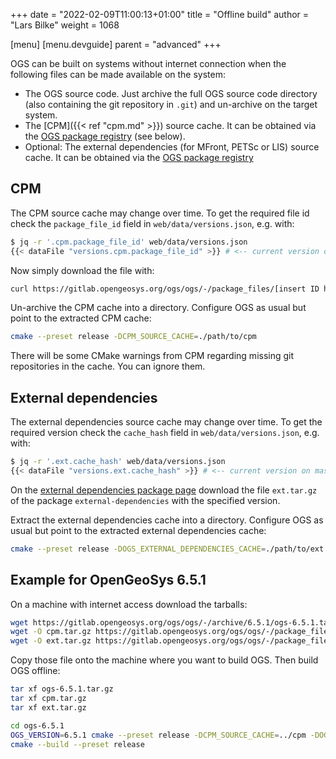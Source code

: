+++
date = "2022-02-09T11:00:13+01:00"
title = "Offline build"
author = "Lars Bilke"
weight = 1068

[menu]
  [menu.devguide]
    parent = "advanced"
+++

OGS can be built on systems without internet connection when the following files can be made available on the system:

- The OGS source code. Just archive the full OGS source code directory (also containing the git repository in `.git`) and un-archive on the target system.
- The [CPM]({{< ref "cpm.md" >}}) source cache. It can be obtained via the [OGS package registry](https://gitlab.opengeosys.org/ogs/ogs/-/packages/) (see below).
- Optional: The external dependencies (for MFront, PETSc or LIS) source cache. It can be obtained via the [OGS package registry](https://gitlab.opengeosys.org/ogs/ogs/-/packages/)

## CPM

The CPM source cache may change over time. To get the required file id check the `package_file_id` field in `web/data/versions.json`, e.g. with:

```bash
$ jq -r '.cpm.package_file_id' web/data/versions.json
{{< dataFile "versions.cpm.package_file_id" >}} # <-- current version on master
```

Now simply download the file with:

```bash
curl https://gitlab.opengeosys.org/ogs/ogs/-/package_files/[insert ID here]/download --output cpm.tar.gz
```

Un-archive the CPM cache into a directory. Configure OGS as usual but point to the extracted CPM cache:

```bash
cmake --preset release -DCPM_SOURCE_CACHE=./path/to/cpm
```

There will be some CMake warnings from CPM regarding missing git repositories in the cache. You can ignore them.

## External dependencies

The external dependencies source cache may change over time. To get the required version check the `cache_hash` field in `web/data/versions.json`, e.g. with:

```bash
$ jq -r '.ext.cache_hash' web/data/versions.json
{{< dataFile "versions.ext.cache_hash" >}} # <-- current version on master
```

On the [external dependencies package page](https://gitlab.opengeosys.org/ogs/ogs/-/packages) download the file `ext.tar.gz` of the package `external-dependencies` with the specified version.

Extract the external dependencies cache into a directory. Configure OGS as usual but point to the extracted external dependencies cache:

```bash
cmake --preset release -DOGS_EXTERNAL_DEPENDENCIES_CACHE=./path/to/ext
```

## Example for OpenGeoSys 6.5.1

On a machine with internet access download the tarballs:

```bash
wget https://gitlab.opengeosys.org/ogs/ogs/-/archive/6.5.1/ogs-6.5.1.tar.gz
wget -O cpm.tar.gz https://gitlab.opengeosys.org/ogs/ogs/-/package_files/1048/download
wget -O ext.tar.gz https://gitlab.opengeosys.org/ogs/ogs/-/package_files/1245/download
```

Copy those file onto the machine where you want to build OGS. Then build OGS offline:

```bash
tar xf ogs-6.5.1.tar.gz
tar xf cpm.tar.gz
tar xf ext.tar.gz

cd ogs-6.5.1
OGS_VERSION=6.5.1 cmake --preset release -DCPM_SOURCE_CACHE=../cpm -DOGS_EXTERNAL_DEPENDENCIES_CACHE=../ext
cmake --build --preset release
```
